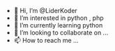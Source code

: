 - 👋 Hi, I’m @LiderKoder
- 👀 I’m interested in python , php
- 🌱 I’m currently learning python
- 💞️ I’m looking to collaborate on ...
- 📫 How to reach me ...

<!---
LiderKoder/LiderKoder is a ✨ special ✨ repository because its `README.md` (this file) appears on your GitHub profile.
You can click the Preview link to take a look at your changes.
--->
